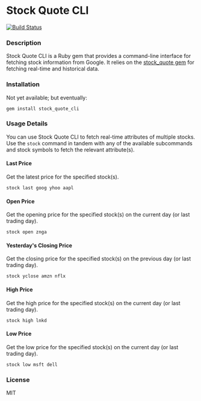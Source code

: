 Stock Quote CLI
===============

[![Build Status](https://travis-ci.org/tbloncar/stock_quote_cli.png?branch=master)](https://travis-ci.org/tbloncar/stock_quote_cli)

### Description

Stock Quote CLI is a Ruby gem that provides a command-line interface for fetching stock information from Google. It relies on the [stock_quote gem](https://github.com/tyrauber/stock_quote) for fetching real-time and historical data.

### Installation

Not yet available; but eventually:

	gem install stock_quote_cli

### Usage Details

You can use Stock Quote CLI to fetch real-time attributes of multiple stocks. Use the `stock` command in tandem with any of the available subcommands and stock symbols to fetch the relevant attribute(s).

#### Last Price

Get the latest price for the specified stock(s).

	stock last goog yhoo aapl

#### Open Price

Get the opening price for the specified stock(s) on the current day (or last trading day).

	stock open znga

#### Yesterday's Closing Price

Get the closing price for the specified stock(s) on the previous day (or last trading day).

	stock yclose amzn nflx

#### High Price

Get the high price for the specified stock(s) on the current day (or last trading day).

	stock high lnkd

#### Low Price

Get the low price for the specified stock(s) on the current day (or last trading day).

	stock low msft dell

### License

MIT



